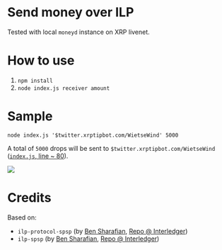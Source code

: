# Send money over ILP

Tested with local `moneyd` instance on XRP livenet.

# How to use

1. `npm install`
2. `node index.js receiver amount`

# Sample

`node index.js '$twitter.xrptipbot.com/WietseWind' 5000`

A total of `5000` drops will be sent to `$twitter.xrptipbot.com/WietseWind` ([`index.js`,  line ~ 80](https://github.com/WietseWind/simple-ilp-payment/blob/master/index.js#L80)).

![](https://aapbz55.dlvr.cloud/ilpay.gif)

# Credits

Based on:

- `ilp-protocol-spsp` (by [Ben Sharafian](https://twitter.com/Sharafian_), [Repo @ Interledger](https://github.com/interledgerjs/ilp-protocol-spsp))
- `ilp-spsp` (by [Ben Sharafian](https://twitter.com/Sharafian_), [Repo @ Interledger](https://github.com/interledgerjs/ilp-spsp))
